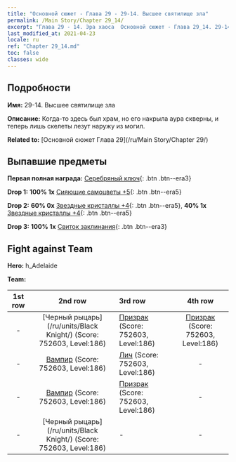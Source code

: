 ```yaml
---
title: "Основной сюжет - Глава 29 - 29-14. Высшее святилище зла"
permalink: /Main Story/Chapter 29_14/
excerpt: "Глава 29 - 14. Эра хаоса  Основной сюжет - Глава 29_14. 29-14. Высшее святилище зла"
last_modified_at: 2021-04-23
locale: ru
ref: "Chapter 29_14.md"
toc: false
classes: wide
---
```


## Подробности

 **Имя:** 29-14. Высшее святилище зла

 **Описание:** Когда-то здесь был храм, но его накрыла аура скверны, и теперь лишь скелеты лезут наружу из могил.

 **Related to:** [Основной сюжет Глава 29](/ru/Main Story/Chapter 29/)

## Выпавшие предметы

 **Первая полная награда:** [Серебряный ключ](/ItemsRU/con_693/){: .btn .btn--era3}

 **Drop 1:** **100% 1x** [Сияющие самоцветы +5](/ItemsRU/mat_100/){: .btn .btn--era5}

 **Drop 2:** **60% 0x** [Звездные кристаллы +4](/ItemsRU/mat_94/){: .btn .btn--era5}, **40% 1x** [Звездные кристаллы +4](/ItemsRU/mat_94/){: .btn .btn--era5}

 **Drop 3:** **100% 1x** [Свиток заклинания](/ItemsRU/con_694/){: .btn .btn--era3}


## Fight against Team
 **Hero:** h_Adelaide

 **Team:**


  | 1st row | 2nd row | 3rd row | 4th row |
  |:----:|:----:|:----|:----:|
  | - | [Черный рыцарь](/ru/units/Black Knight/) (Score: 752603, Level:186)  | [Призрак](/ru/units/Wight/) (Score: 752603, Level:186)  | [Призрак](/ru/units/Wight/) (Score: 752603, Level:186)  |
  | - | [Вампир](/ru/units/Vampire/) (Score: 752603, Level:186)  | [Лич](/ru/units/Lich/) (Score: 752603, Level:186)  | - |
  | - | [Вампир](/ru/units/Vampire/) (Score: 752603, Level:186)  | [Призрак](/ru/units/Wight/) (Score: 752603, Level:186)  | - |
  | - | [Черный рыцарь](/ru/units/Black Knight/) (Score: 752603, Level:186)  | - | - |


